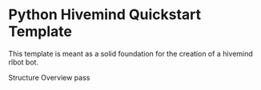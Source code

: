 # Python Hivemind Quickstart Template

This template is meant as a solid foundation for the creation of a hivemind rlbot bot.

Structure Overview
pass
